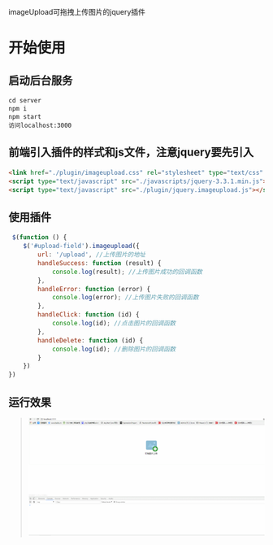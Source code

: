 imageUpload可拖拽上传图片的jquery插件

# 开始使用

## 启动后台服务

``` shell
cd server
npm i
npm start
访问localhost:3000
```

## 前端引入插件的样式和js文件，注意jquery要先引入

``` html
<link href="./plugin/imageupload.css" rel="stylesheet" type="text/css" />
<script type="text/javascript" src="./javascripts/jquery-3.3.1.min.js"></script>
<script type="text/javascript" src="./plugin/jquery.imageupload.js"></script>
```

## 使用插件

``` js
 $(function () {
    $('#upload-field').imageupload({
        url: '/upload', //上传图片的地址
        handleSuccess: function (result) {
            console.log(result); //上传图片成功的回调函数
        },
        handleError: function (error) {
            console.log(error); //上传图片失败的回调函数
        },
        handleClick: function (id) {
            console.log(id); //点击图片的回调函数
        },
        handleDelete: function (id) {
            console.log(id); //删除图片的回调函数
        }
    })
})
```

## 运行效果
>![enter description here][1]

[1]: https://github.com/lth707/imageUpload/blob/master/%E8%BF%90%E8%A1%8C%E6%95%88%E6%9E%9C/show.gif "show.gif"

